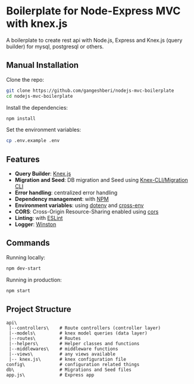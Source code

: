 # Boilerplate for Node-Express MVC with knex.js

A boilerplate to create rest api with Node.js, Express and Knex.js (query builder) for mysql, postgresql or others.


## Manual Installation

Clone the repo:

```bash
git clone https://github.com/gangeshberi/nodejs-mvc-boilerplate
cd nodejs-mvc-boilerplate
```

Install the dependencies:

```bash
npm install
```

Set the environment variables:

```bash
cp .env.example .env
```


## Features

- **Query Builder**: [Knex.js](https://knexjs.org/)
- **Migration and Seed**: DB migration and Seed using [Knex-CLI/Migration CLI](https://knexjs.org/guide/migrations.html#migration-cli) 
- **Error handling**: centralized error handling
- **Dependency management**: with [NPM](https://www.npmjs.com/)
- **Environment variables**: using [dotenv](https://github.com/motdotla/dotenv) and [cross-env](https://github.com/kentcdodds/cross-env#readme)
- **CORS**: Cross-Origin Resource-Sharing enabled using [cors](https://github.com/expressjs/cors)
- **Linting**: with [ESLint](https://eslint.org)
- **Logger**: [Winston](https://github.com/winstonjs/winston)

## Commands

Running locally:

```bash
npm dev-start
```

Running in production:

```bash
npm start
```

## Project Structure

```
api\
 |--controllers\    # Route controllers (controller layer)
 |--models\         # knex model queries (data layer)
 |--routes\         # Routes
 |--helpers\        # Helper classes and functions
 |--middlewares\    # middleware functions
 |--views\          # any views available
 |-- knex.js\       # knex configuration file
config\             # configuration related things
db\                 # Migrations and Seed files
app.js\             # Express app
```
